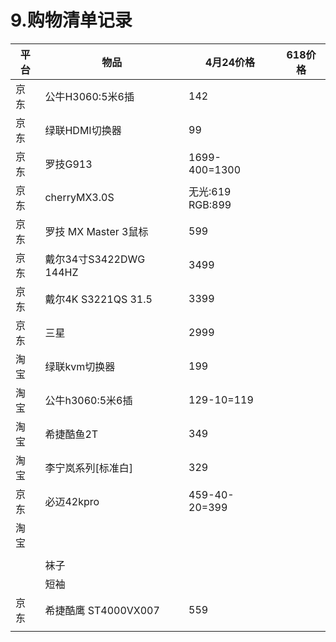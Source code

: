 # 9.购物清单记录

| 平台 | 物品                   | 4月24价格             | 618价格 |
| ---- | ---------------------- | --------------------- | ------- |
| 京东 | 公牛H3060:5米6插       | 142                   |         |
| 京东 | 绿联HDMI切换器         | 99                    |         |
| 京东 | 罗技G913               | 1699-400=1300         |         |
| 京东 | cherryMX3.0S           | 无光:619<br />RGB:899 |         |
| 京东 | 罗技 MX Master 3鼠标   | 599                   |         |
| 京东 | 戴尔34寸S3422DWG 144HZ | 3499                  |         |
| 京东 | 戴尔4K S3221QS 31.5    | 3399                  |         |
| 京东 | 三星                   | 2999                  |         |
| 淘宝 | 绿联kvm切换器          | 199                   |         |
| 淘宝 | 公牛h3060:5米6插       | 129-10=119            |         |
| 淘宝 | 希捷酷鱼2T             | 349                   |         |
| 淘宝 | 李宁岚系列[标准白]     | 329                   |         |
| 京东 | 必迈42kpro             | 459-40-20=399         |         |
| 淘宝 |                        |                       |         |
|      |                        |                       |         |
|      | 袜子                   |                       |         |
|      | 短袖                   |                       |         |
| 京东 | 希捷酷鹰 ST4000VX007   | 559                   |         |
|      |                        |                       |         |

